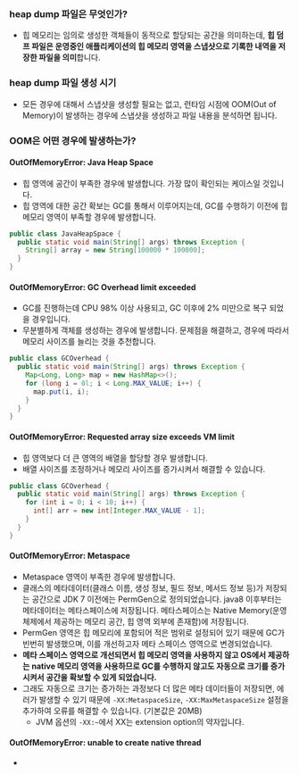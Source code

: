 
### heap dump 파일은 무엇인가?
- 힙 메모리는 임의로 생성한 객체들이 동적으로 할당되는 공간을 의미하는데, **힙 덤프 파일은 운영중인 애플리케이션의 힙 메모리 영역을 스냅샷으로 기록한 내역을 저장한 파일을 의미**합니다.

### heap dump 파일 생성 시기
- 모든 경우에 대해서 스냅샷을 생성할 필요는 없고, 런타임 시점에 OOM(Out of Memory)이 발생하는 경우에 스냅샷을 생성하고 파일 내용을 분석하면 됩니다.

### OOM은 어떤 경우에 발생하는가?
#### OutOfMemoryError: Java Heap Space
- 힙 영역에 공간이 부족한 경우에 발생합니다. 가장 많이 확인되는 케이스일 것입니다.
- 힙 영역에 대한 공간 확보는 GC를 통해서 이루어지는데, GC를 수행하기 이전에 힙 메모리 영역이 부족할 경우에 발생합니다.

```java
public class JavaHeapSpace {
  public static void main(String[] args) throws Exception {
    String[] array = new String[100000 * 100000];
  }
}
```

#### OutOfMemoryError: GC Overhead limit exceeded
- GC를 진행하는데 CPU 98% 이상 사용되고, GC 이후에 2% 미만으로 복구 되었을 경우입니다.
- 무분별하게 객체를 생성하는 경우에 발생합니다. 문제점을 해결하고, 경우에 따라서 메모리 사이즈를 늘리는 것을 추천합니다.
```java
public class GCOverhead {
  public static void main(String[] args) throws Exception {
    Map<Long, Long> map = new HashMap<>();
    for (long i = 0l; i < Long.MAX_VALUE; i++) {
      map.put(i, i);
    }
  }
}
```

#### OutOfMemoryError: Requested array size exceeds VM limit
- 힙 영역보다 더 큰 영역의 배열을 할당할 경우 발생합니다.
- 배열 사이즈를 조정하거나 메모리 사이즈를 증가시켜서 해결할 수 있습니다.
```java
public class GCOverhead {
  public static void main(String[] args) throws Exception {
    for (int i = 0; i < 10; i++) {
      int[] arr = new int[Integer.MAX_VALUE - 1];
    }
  }
}
```

#### OutOfMemoryError: Metaspace
- Metaspace 영역이 부족한 경우에 발생합니다.
- 클래스의 메타데이터(클래스 이름, 생성 정보, 필드 정보, 메서드 정보 등)가 저장되는 공간으로 JDK 7 이전에는 PermGen으로 정의되었습니다. java8 이후부터는 메타데이터는 메타스페이스에 저장됩니다. 메타스페이스는 Native Memory(운영체제에서 제공하는 메모리 공간, 힙 영역 외부에 존재함)에 저장됩니다.
- PermGen 영역은 힙 메모리에 포함되어 적은 범위로 설정되어 있기 때문에 GC가 빈번히 발생했으며, 이를 개선하고자 메타 스페이스 영역으로 변경되었습니다.
- **메타 스페이스 영역으로 개선되면서 힙 메모리 영역을 사용하지 않고 OS에서 제공하는 native 메모리 영역을 사용하므로 GC를 수행하지 않고도 자동으로 크기를 증가시켜서 공간을 확보할 수 있게 되었습니다.**
- 그래도 자동으로 크기는 증가하는 과정보다 더 많은 메타 데이터들이 저장되면, 에러가 발생할 수 있기 때문에 `-XX:MetaspaceSize`, `-XX:MaxMetaspaceSize` 설정을 추가하여 오류를 해결할 수 있습니다. (기본값은 20MB)
	- JVM 옵션의 `-XX:~`에서 XX는 extension option의 약자입니다.


#### OutOfMemoryError: unable to create native thread
- 

